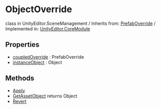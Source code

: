 # ObjectOverride
class in UnityEditor.SceneManagement
 / Inherits from: <a href="https://docs.unity3d.com/6000.0/Documentation/ScriptReference/PrefabOverride.html" target="_blank">PrefabOverride</a> / Implemented in: <a href="https://docs.unity3d.com/6000.0/Documentation/ScriptReference/UnityEditor.CoreModule.html" target="_blank">UnityEditor.CoreModule</a>
## Properties
- <a href="https://docs.unity3d.com/6000.0/Documentation/ScriptReference/ObjectOverride-coupledOverride.html" target="_blank">coupledOverride</a> : PrefabOverride
- <a href="https://docs.unity3d.com/6000.0/Documentation/ScriptReference/ObjectOverride-instanceObject.html" target="_blank">instanceObject</a> : Object
## Methods
- <a href="https://docs.unity3d.com/6000.0/Documentation/ScriptReference/ObjectOverride.Apply.html" target="_blank">Apply</a>
- <a href="https://docs.unity3d.com/6000.0/Documentation/ScriptReference/ObjectOverride.GetAssetObject.html" target="_blank">GetAssetObject</a> returns Object
- <a href="https://docs.unity3d.com/6000.0/Documentation/ScriptReference/ObjectOverride.Revert.html" target="_blank">Revert</a>
